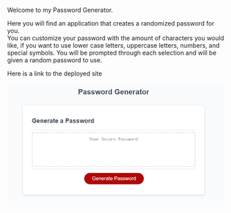 Welcome to my Password Generator.

Here you will find an application that creates a randomized password for you.  
You can customize your password with the amount of characters you would like, if you want to use lower case letters, uppercase letters, numbers, and special symbols. 
You will be prompted through each selection and will be given a random password to use. 

Here is a link to the deployed site



![](./images/passwordscreenshot.png)
